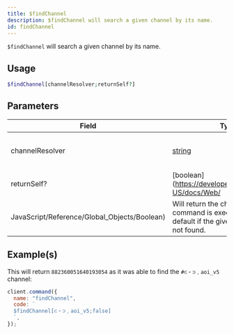 ```yaml
---
title: $findChannel
description: $findChannel will search a given channel by its name.
id: findChannel
---
```


`$findChannel` will search a given channel by its name.

## Usage

```php
$findChannel[channelResolver;returnSelf?]
```

## Parameters

| Field                                        | Type                                                                                                    | Description                                 | Required |
| -------------------------------------------- | ------------------------------------------------------------------------------------------------------- | ------------------------------------------- | :------: |
| channelResolver                              | [string](https://developer.mozilla.org/en-US/docs/Web/JavaScript/Reference/Global_Objects/String)       | Name of the channel you want to search for. |   true   |
| returnSelf?                                  | [boolean](https://developer.mozilla.org/en-US/docs/Web/                                                 |
| JavaScript/Reference/Global_Objects/Boolean) | Will return the channel where the command is executed in by default if the given channel was not found. | false                                       |

## Example(s)

This will return `882360051640193054` as it was able to find the `#⊂・⊃﹐aoi_v5` channel:

```javascript
client.command({
  name: "findChannel",
  code: `
  $findChannel[⊂・⊃﹐aoi_v5;false]
  `,
});
```

